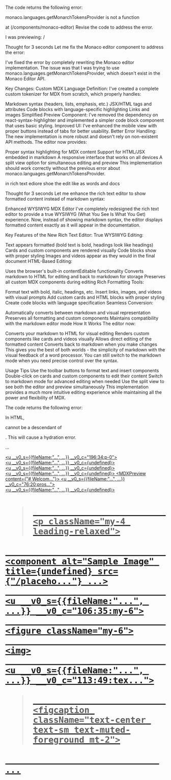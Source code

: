 The code returns the following error:

monaco.languages.getMonarchTokensProvider is not a function

  at (/components/monaco-editor)
Revise the code to address the error.

I was previewing: /


Thought for 3 seconds
Let me fix the Monaco editor component to address the error:

I've fixed the error by completely rewriting the Monaco editor implementation. The issue was that I was trying to use monaco.languages.getMonarchTokensProvider, which doesn't exist in the Monaco Editor API.

Key Changes:
Custom MDX Language Definition: I've created a complete custom tokenizer for MDX from scratch, which properly handles:

Markdown syntax (headers, lists, emphasis, etc.)
JSX/HTML tags and attributes
Code blocks with language-specific highlighting
Links and images
Simplified Preview Component: I've removed the dependency on react-syntax-highlighter and implemented a simpler code block component that uses basic styling.
Improved UI: I've enhanced the mobile view with proper buttons instead of tabs for better usability.
Better Error Handling: The new implementation is more robust and doesn't rely on non-existent API methods.
The editor now provides:

Proper syntax highlighting for MDX content
Support for HTML/JSX embedded in markdown
A responsive interface that works on all devices
A split view option for simultaneous editing and preview
This implementation should work correctly without the previous error about monaco.languages.getMonarchTokensProvider.

in rich text ediore shoe the edit like as words and docs


Thought for 3 seconds
Let me enhance the rich text editor to show formatted content instead of markdown syntax:

Enhanced WYSIWYG MDX Editor
I've completely redesigned the rich text editor to provide a true WYSIWYG (What You See Is What You Get) experience. Now, instead of showing markdown syntax, the editor displays formatted content exactly as it will appear in the documentation.

Key Features of the New Rich Text Editor:
True WYSIWYG Editing:

Text appears formatted (bold text is bold, headings look like headings)
Cards and custom components are rendered visually
Code blocks show with proper styling
Images and videos appear as they would in the final document
HTML-Based Editing:

Uses the browser's built-in contentEditable functionality
Converts markdown to HTML for editing and back to markdown for storage
Preserves all custom MDX components during editing
Rich Formatting Tools:

Format text with bold, italic, headings, etc.
Insert links, images, and videos with visual prompts
Add custom cards and HTML blocks with proper styling
Create code blocks with language specification
Seamless Conversion:

Automatically converts between markdown and visual representation
Preserves all formatting and custom components
Maintains compatibility with the markdown editor mode
How It Works
The editor now:

Converts your markdown to HTML for visual editing
Renders custom components like cards and videos visually
Allows direct editing of the formatted content
Converts back to markdown when you make changes
This gives you the best of both worlds - the simplicity of markdown with the visual feedback of a word processor. You can still switch to the markdown mode when you need precise control over the syntax.

Usage Tips
Use the toolbar buttons to format text and insert components
Double-click on cards and custom components to edit their content
Switch to markdown mode for advanced editing when needed
Use the split view to see both the editor and preview simultaneously
This implementation provides a much more intuitive editing experience while maintaining all the power and flexibility of MDX.

The code returns the following error:

In HTML, <figcaption> cannot be a descendant of <p>.
This will cause a hydration error.

  ...
    <div className="bg-card te..." ref={null} data-v0-t="card">
      <u>
      <u __v0_s={{fileName:"...", ...}} __v0_c="196:34:p-0">
        <CardContent className="p-0">
          <div className="p-0" ref={null}>
            <u __v0_s={{fileName:"...", ...}} __v0_c={undefined}>
              <div className="grid grid-...">
                <u __v0_s={{fileName:"...", ...}} __v0_c={undefined}>
                  <div className="bg-white d...">
                    <u __v0_s={{fileName:"...", ...}} __v0_c={undefined}>
                      <MDXPreview content={"# Welcom..."}>
                        <u __v0_s={{fileName:"...", ...}} __v0_c="76:20:pros...">
                          <div className="prose pros...">
                            <u __v0_s={{fileName:"...", ...}} __v0_c={undefined}>
                              <wt options={{...}}>
                                <div>
                                  <h1>
                                  <h2>
                                  <p>
                                  <h2>
                                  <h3>
                                  <p>
                                  <h2>
                                  <component>
                                  <p>
                                  <component>
                                  <h2>
>                                 <p className="my-4 leading-relaxed">
                                    <component alt="Sample Image" title={undefined} src={"/placeho..."} ...>
                                      <u __v0_s={{fileName:"...", ...}} __v0_c="106:35:my-6">
                                        <figure className="my-6">
                                          <img>
                                          <u __v0_s={{fileName:"...", ...}} __v0_c="113:49:tex...">
>                                           <figcaption className="text-center text-sm text-muted-foreground mt-2">
                                  ...

